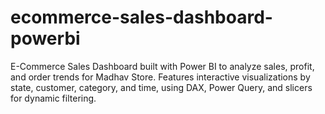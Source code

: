 # ecommerce-sales-dashboard-powerbi
E-Commerce Sales Dashboard built with Power BI to analyze sales, profit, and order trends for Madhav Store. Features interactive visualizations by state, customer, category, and time, using DAX, Power Query, and slicers for dynamic filtering.
